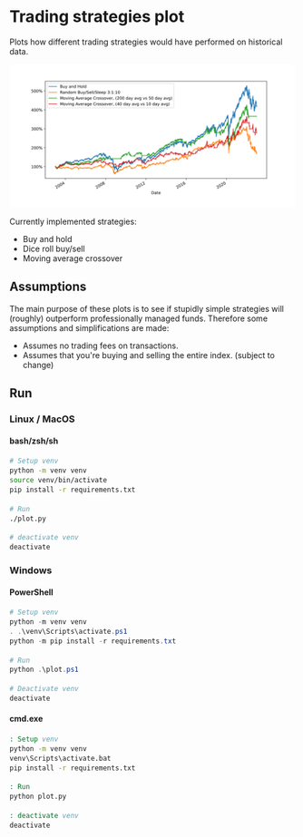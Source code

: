 
# Trading strategies plot

Plots how different trading strategies would have performed
on historical data.

![figure](plot.svg)

Currently implemented strategies:
- Buy and hold
- Dice roll buy/sell
- Moving average crossover

## Assumptions

The main purpose of these plots is to see if stupidly
simple strategies will (roughly) outperform professionally
managed funds. Therefore some assumptions and
simplifications are made:

 - Assumes no trading fees on transactions.
 - Assumes that you're buying and selling the entire index. (subject to change)

## Run

### Linux / MacOS

#### bash/zsh/sh
```sh
# Setup venv
python -m venv venv
source venv/bin/activate
pip install -r requirements.txt

# Run
./plot.py

# deactivate venv
deactivate
```

### Windows

#### PowerShell
```ps1
# Setup venv
python -m venv venv
. .\venv\Scripts\activate.ps1
python -m pip install -r requirements.txt

# Run
python .\plot.ps1

# Deactivate venv
deactivate
```

#### cmd.exe
```cmd
: Setup venv
python -m venv venv
venv\Scripts\activate.bat
pip install -r requirements.txt

: Run
python plot.py

: deactivate venv
deactivate
```
